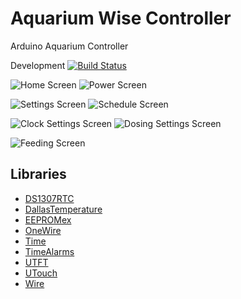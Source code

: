 Aquarium Wise Controller
=======================

Arduino Aquarium Controller

Development
[![Build Status](https://travis-ci.org/TrentScholl/aquarium-wise-controller.svg?branch=development)](https://travis-ci.org/TrentScholl/aquarium-wise-controller)

![Home Screen](https://s3-ap-southeast-2.amazonaws.com/aquarium-wise-cdn/controller/images/home.png)
![Power Screen](https://s3-ap-southeast-2.amazonaws.com/aquarium-wise-cdn/controller/images/power.png)

![Settings Screen](https://s3-ap-southeast-2.amazonaws.com/aquarium-wise-cdn/controller/images/settings.png)
![Schedule Screen](https://s3-ap-southeast-2.amazonaws.com/aquarium-wise-cdn/controller/images/schedule.png)

![Clock Settings Screen](https://s3-ap-southeast-2.amazonaws.com/aquarium-wise-cdn/controller/images/clock.png)
![Dosing Settings Screen](https://s3-ap-southeast-2.amazonaws.com/aquarium-wise-cdn/controller/images/dosing.png)

![Feeding Screen](https://s3-ap-southeast-2.amazonaws.com/aquarium-wise-cdn/controller/images/feeding.png)

Libraries
---------

* [DS1307RTC](http://www.pjrc.com/teensy/td_libs_DS1307RTC.html)
* [DallasTemperature](http://milesburton.com/Main_Page?title=Dallas_Temperature_Control_Library)
* [EEPROMex](http://playground.arduino.cc/Code/EEPROMex)
* [OneWire](http://www.pjrc.com/teensy/td_libs_OneWire.html)
* [Time](http://www.pjrc.com/teensy/td_libs_Time.html)
* [TimeAlarms](http://www.pjrc.com/teensy/td_libs_TimeAlarms.html)
* [UTFT](http://www.henningkarlsen.com/electronics/library.php?id=51)
* [UTouch](http://www.henningkarlsen.com/electronics/library.php?id=55)
* [Wire](http://arduino.cc/en/Reference/Wire)